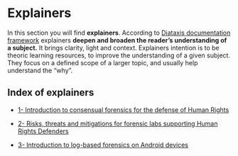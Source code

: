 # Explainers 

In this section you will find **explainers**. According to [Diataxis documentation framework](https://diataxis.fr) explainers **deepen and broaden the reader’s understanding of a subject.** It brings clarity, light and context. Explainers intention is to be theoric learning resources, to improve the understanding of a given subject. They focus on a defined scope of a larger topic, and usually help understand the “why”. 

## Index of explainers

* [1- Introduction to consensual forensics for the defense of Human Rights](01-explainer-introduction-digital-forensics/01-explainer-introduction-digital-forensics.html)

* [2- Risks, threats and mitigations for forensic labs supporting Human Rights Defenders](02-explainer-risks-threats/02-explainer-risks-threats.html)

* [3- Introduction to log-based forensics on Android devices](03-explainer-log-forensics-android/03-explainer-log-forensics-android.html)
